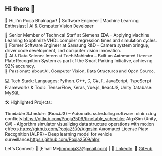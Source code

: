 ## Hi there 👋

👋 Hi, I'm Pooja Bhatnagar!
🚀 Software Engineer | Machine Learning Enthusiast | AI & Computer Vision Developer

🔹 Senior Member of Technical Staff at Siemens EDA – Applying Machine Learning to optimize VHDL compiler regression times and simulation cycles.  
🔹 Former Software Engineer at Samsung R&D – Camera system bringup, driver code development, and computer vision innovation.  
🔹 AI & Data Science Intern at Tech Mahindra – Built an Automated License Plate Recognition System as part of the Smart Parking Initiative, achieving 92% accuracy.  
🔹 Passionate about AI, Computer Vision, Data Structures and Open Source.

💻 Tech Stack:
Languages: Python, C++, C, C#, R, JavaScript, TypeScript
Frameworks & Tools: TensorFlow, Keras, Vue.js, ReactJS, Unity
Database: MySQL

🛠️ Highlighted Projects:

Timetable Scheduler (ReactJS) – Automatic scheduling software minimizing conflicts.https://github.com/Pooja2509/timetable_scheduler
AlgoSim (Unity, C#) – Algorithm simulator visualizing data structure operations with motion effects.https://github.com/Pooja2509/Algosim
Automated License Plate Recognition (ALPR) – Deep learning model for vehicle surveillance.https://github.com/Pooja2509/alpr

Let's Connect:
📧 [Email Me]impooja37@gmail.com] | 💼 [LinkedIn](https://www.linkedin.com/)| 🌟 [GitHub](https://github.com/Pooja2509)
